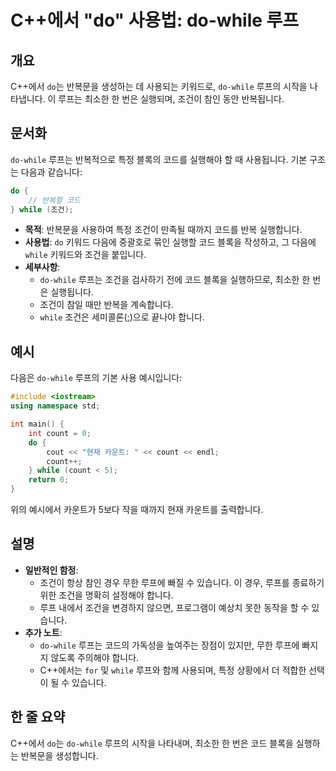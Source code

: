 <!--
Meta Description: # C++에서 "do" 사용법: do-while 루프 ## 개요 C++에서 `do`는 반복문을 생성하는 데 사용되는 키워드로, `do-while` 루프의 시작을 나타냅니다. 이 루프는 최소한 한 번은 실행되며, 조건이 참인 동안 반복됩니다. ## 문서화 `do-whil...
Meta Keywords: while, 루프는, 조건이, 조건을, count
-->

# C++에서 "do" 사용법: do-while 루프

## 개요
C++에서 `do`는 반복문을 생성하는 데 사용되는 키워드로, `do-while` 루프의 시작을 나타냅니다. 이 루프는 최소한 한 번은 실행되며, 조건이 참인 동안 반복됩니다.

## 문서화
`do-while` 루프는 반복적으로 특정 블록의 코드를 실행해야 할 때 사용됩니다. 기본 구조는 다음과 같습니다:

```cpp
do {
    // 반복할 코드
} while (조건);
```

- **목적**: 반복문을 사용하여 특정 조건이 만족될 때까지 코드를 반복 실행합니다.
- **사용법**: `do` 키워드 다음에 중괄호로 묶인 실행할 코드 블록을 작성하고, 그 다음에 `while` 키워드와 조건을 붙입니다.
- **세부사항**:
  - `do-while` 루프는 조건을 검사하기 전에 코드 블록을 실행하므로, 최소한 한 번은 실행됩니다.
  - 조건이 참일 때만 반복을 계속합니다.
  - `while` 조건은 세미콜론(;)으로 끝나야 합니다.

## 예시
다음은 `do-while` 루프의 기본 사용 예시입니다:

```cpp
#include <iostream>
using namespace std;

int main() {
    int count = 0;
    do {
        cout << "현재 카운트: " << count << endl;
        count++;
    } while (count < 5);
    return 0;
}
```

위의 예시에서 카운트가 5보다 작을 때까지 현재 카운트를 출력합니다.

## 설명
- **일반적인 함정**: 
  - 조건이 항상 참인 경우 무한 루프에 빠질 수 있습니다. 이 경우, 루프를 종료하기 위한 조건을 명확히 설정해야 합니다.
  - 루프 내에서 조건을 변경하지 않으면, 프로그램이 예상치 못한 동작을 할 수 있습니다.
- **추가 노트**:
  - `do-while` 루프는 코드의 가독성을 높여주는 장점이 있지만, 무한 루프에 빠지지 않도록 주의해야 합니다.
  - C++에서는 `for` 및 `while` 루프와 함께 사용되며, 특정 상황에서 더 적합한 선택이 될 수 있습니다.

## 한 줄 요약
C++에서 `do`는 `do-while` 루프의 시작을 나타내며, 최소한 한 번은 코드 블록을 실행하는 반복문을 생성합니다.